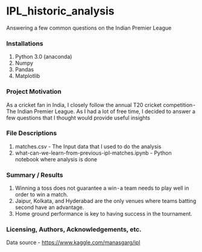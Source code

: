 # IPL_historic_analysis
Answering a few common questions on the Indian Premier League

### Installations 
1. Python 3.0 (anaconda)
2. Numpy
3. Pandas
4. Matplotlib

### Project Motivation
As a cricket fan in India, I closely follow the annual T20 cricket competition - The Indian Premier League. As I had a lot of free time, I decided to answer a few questions that I thought would provide useful insights

### File Descriptions
1. matches.csv - The Input data that I used to do the analysis
2. what-can-we-learn-from-previous-ipl-matches.ipynb - Python notebook where analysis is done

### Summary / Results
1. Winning a toss does not guarantee a win - a team needs to play well in order to win a match.
2. Jaipur,  Kolkata, and Hyderabad are the only venues where teams batting second have an advantage. 
3. Home ground performance is key to having success in the tournament.

### Licensing, Authors, Acknowledgements, etc.
Data source - https://www.kaggle.com/manasgarg/ipl
